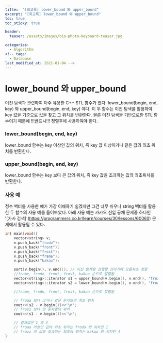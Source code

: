 ```yaml
---
title:  "[회고록] lower_bound 와 upper_bound"
excerpt: "[회고록] lower_bound 와 upper_bound"
toc: true
toc_sticky: true

header:
  teaser: /assets/images/bio-photo-keyboard-teaser.jpg

categories:
  - Algorithm
<!-- tags:
  - Database 
last_modified_at: 2021-01-04 -->
---
```

# lower_bound 와 upper_bound
이진 탐색과 관련하여 아주 유용한 C++ STL 함수가 있다. lower_bound(begin, end, key) 와 upper_bound(begin, end, key) 이다. 이 두 함수는 이진 탐색을 활용하여 key 값을 기준으로 값을 찾고 
그 위치를 반환한다. 물론 이진 탐색을 기반으로한 STL 함수이기 때문에 !!!반드시!!! 정렬후에 사용하여야 한다.
<br>
### lower_bound(begin, end, key)
lower_bound 함수는 key 이상인 값의 위치, 즉 key 값 이상이거나 같은 값의 최초 위치를 반환한다.

### upper_bound(begin, end, key)
lower_bound 함수는 key 보다 큰 값의 위치, 즉 key 값을 초과하는 값의 최초위치를 반환한다.

### 사용 예
정수 벡터를 사용한 예가 가장 이해하기 쉽겠지만 그건 너무 쉬우니 string 벡터를 활용한 두 함수의 사용 예를 들어보았다. 아래 사용 예는 카카오 신입 공채 문제중 하나인 
'[가사 검색]'(https://programmers.co.kr/learn/courses/30/lessons/60060) 문제에서 활용될 수 있다.


```c++
int main(void){
    vector<string> v;
    v.push_back("frodo");
    v.push_back("front");
    v.push_back("frost");
    v.push_back("frame");
    v.push_back("kakao");

    sort(v.begin(), v.end()); // 이진 탐색을 진행할 것이기에 오름차순 정렬
    //frame, frodo, front, frost, kakao 순으로 정렬됨
    vector<string>::iterator s1 = upper_bound(v.begin(), v.end(), "frozz");
    vector<string>::iterator s2 = lower_bound(v.begin(), v.end(), "froaa");

    //frame, frodo, front, frost, kakao 순으로 정렬됨

    // froaa 보다 크거나 같은 문자열의 최초 위치
    cout<<(s2 - v.begin())<<'\n';
    // frozz 보다 큰 문자열의 위치
    cout<<(s1 - v.begin())<<'\n';

    // 결과값은 1 과 4 
    // froaa 이상인 값의 최초 위치는 frodo 의 위치인 1
    // frozz 의 값을 초과하는 최초의 위치는 kakao 의 위치인 4
}
```




